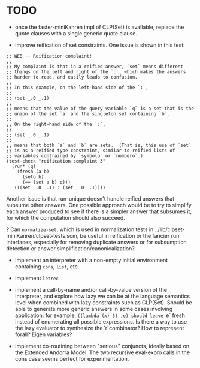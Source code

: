 # TODO

* once the faster-miniKanren impl of CLP(Set) is available, replace
  the quote clauses with a single generic quote clause.

* improve reification of set constraints.  One issue is shown in this test:

```
;; WEB -- Reification complaint!
;;
;; My complaint is that in a reified answer, `set` means different
;; things on the left and right of the `:`, which makes the answers
;; harder to read, and easily leads to confusion.
;;
;; In this example, on the left-hand side of the `:`,
;;
;; (set _.0 _.1)
;;
;; means that the value of the query variable `q` is a set that is the
;; union of the set `a` and the singleton set containing `b`.
;;
;; On the right-hand side of the `:`,
;;
;; (set _.0 _.1)
;;
;; means that both `a` and `b` are sets.  (That is, this use of `set`
;; is as a reified type constraint, similar to reified lists of
;; variables contrained by `symbolo` or `numbero`.)
(test-check "reification-complaint 3"
  (run* (q)
    (fresh (a b)
      (seto b)
      (== (set a b) q)))
  '(((set _.0 _.1) : (set _.0 _.1))))
```

Another issue is that run-unique doesn't handle reified answers that
subsume other answers.  One possible approach would be to try to
simplify each answer produced to see if there is a simpler answer that
subsumes it, for which the computation should also succeed.

? Can `normalize-set`, which is used in normalization tests in
../lib/clpset-miniKanren/clpset-tests.scm, be useful in reification or
the fancier run interfaces, especially for removing duplicate answers
or for subsumption detection or answer simplification/canonicalization?

* implement an interpreter with a non-empty initial environment
  containing `cons`, `list`, etc.

* implement `letrec`

* implement a call-by-name and/or call-by-value version of the
  interpreter, and explore how lazy we can be at the language
  semantics level when combined with lazy constraints such as
  CLP(Set).  Should be able to generate more generic answers in some
  cases involving application: for example, `((lambda (x) 5) ,e)
  should leave `e` fresh instead of enumerating all possible
  expressions.  Is there a way to use the lazy evaluator to synthesize
  the Y combinator?  How to represent forall?  Eigen variables?

* implement co-routining between "serious" conjuncts, ideally based on
  the Extended Andorra Model.  The two recursive eval-expro calls in
  the cons case seems perfect for experimentation.
